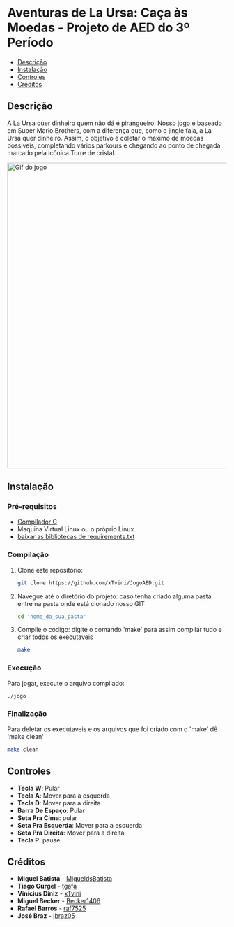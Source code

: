 # Aventuras de La Ursa: Caça às Moedas - Projeto de AED do 3º Período

- [Descrição](#descrição)
- [Instalação](#instalação)
- [Controles](#controles)
- [Créditos](#créditos)

## Descrição
A La Ursa quer dinheiro quem não dá é pirangueiro! Nosso jogo é baseado em Super Mario Brothers, com a diferença que, como o jingle fala, a La Ursa quer dinheiro. Assim, o objetivo é coletar o máximo de moedas possíveis, completando vários parkours e chegando ao ponto de chegada marcado pela icônica Torre de cristal.


<img src="Alaussa.gif" width="700" alt="Gif do jogo">

## Instalação
### Pré-requisitos
- [Compilador C](https://gcc.gnu.org/)
- Maquina Virtual Linux ou o próprio Linux
- [baixar as bibliotecas de requirements.txt](https://github.com/xTvini/JogoAED/blob/main/requirements.txt)

### Compilação
1. Clone este repositório:
    ```sh
    git clone https://github.com/xTvini/JogoAED.git
    ```
2. Navegue até o diretório do projeto:
caso tenha criado alguma pasta entre na pasta onde está clonado nosso GIT
    ```sh
    cd 'nome_da_sua_pasta'
    ```
4. Compile o código:
digite o comando 'make' para assim compilar tudo e criar todos os executaveis
   ```sh
   make
    ```
    
### Execução
Para jogar, execute o arquivo compilado:
```sh
./jogo
```
### Finalização
Para deletar os executaveis e os arquivos que foi criado com o 'make' dê 'make clean'
```sh
make clean
```

## Controles
- **Tecla W**: Pular
- **Tecla A**: Mover para a esquerda
- **Tecla D**: Mover para a direita
- **Barra De Espaço**: Pular
- **Seta Pra Cima**: pular
- **Seta Pra Esquerda**: Mover para a esquerda
- **Seta Pra Direita**: Mover para a direita
- **Tecla P**: pause

## Créditos
- **Miguel Batista** - [MigueldsBatista](https://github.com/MigueldsBatista)
- **Tiago Gurgel** - [tgafa](https://github.com/tgafa)
- **Vinícius Diniz** - [xTvini](https://github.com/xTvini)
- **Miguel Becker** - [Becker1406](https://github.com/Becker1406)
- **Rafael Barros** - [raf7525](https://github.com/raf7525)
- **José Braz** - [jbraz05](https://github.com/jbraz05)
